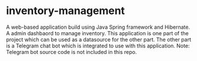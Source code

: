 # inventory-management
A web-based application build using Java Spring framework and Hibernate. A admin dashbaord to manage inventory. 
This application is one part of the project which can be used as a datasource for the other part.
The other part is a Telegram chat bot which is integrated to use with this application. 
Note: Telegram bot source code is not included in this repo.
